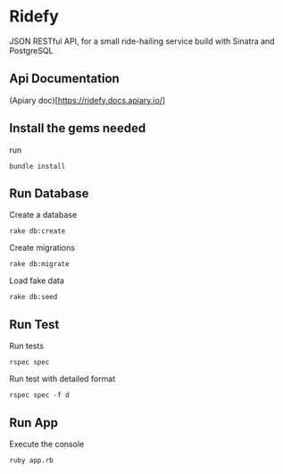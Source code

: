 # Ridefy
JSON RESTful API, for a small ride-hailing service build with Sinatra and PostgreSQL

## Api Documentation

(Apiary doc)[https://ridefy.docs.apiary.io/]

## Install the gems needed

run
```
bundle install
```

## Run Database

Create a database

```
rake db:create
```

Create migrations

```
rake db:migrate
```

Load fake data

```
rake db:seed
```

## Run Test

Run tests

```
rspec spec
```

Run test with detailed format

```
rspec spec -f d
```

## Run App

Execute the console 

```
ruby app.rb
```
